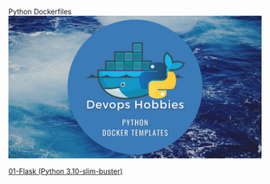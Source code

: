 Python Dockerfiles
![Devops Hobbies Python Docker Templates](DevopsHobbiesPythonDockerTemplates.jpg)

[01-Flask (Python 3.10-slim-buster)](01-Flask-Python-310-slim-buster/)
